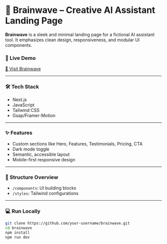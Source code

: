 # 🧠 Brainwave – Creative AI Assistant Landing Page

**Brainwave** is a sleek and minimal landing page for a fictional AI assistant tool. It emphasizes clean design, responsiveness, and modular UI components.

### 🚀 Live Demo
[🔗 Visit Brainwave](https://brainwave-22.vercel.app/)

---

### 🛠️ Tech Stack
- Next.js
- JavaScript
- Tailwind CSS
- Gsap/Framer-Motion

---

### ✨ Features
- Custom sections like Hero, Features, Testimonials, Pricing, CTA
- Dark mode toggle
- Semantic, accessible layout
- Mobile-first responsive design

---

### 📁 Structure Overview
- `/components`: UI building blocks
- `/styles`: Tailwind configurations

---

### 💻 Run Locally
```bash
git clone https://github.com/your-username/brainwave.git
cd brainwave
npm install
npm run dev
